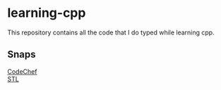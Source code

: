 # learning-cpp
This repository contains all the code that I do typed while learning cpp.
## Snaps ##
[CodeChef](https://github.com/daydash/learning-cpp/tree/master/CodeChef) <br />
[STL](https://github.com/daydash/learning-cpp/tree/master/STL)